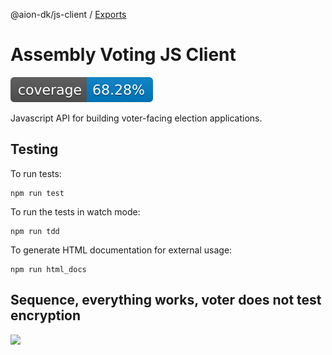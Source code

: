 @aion-dk/js-client / [Exports](modules.md)

# Assembly Voting JS Client

![Code coverage](./.github/coverage_badge.svg)

Javascript API for building voter-facing election applications.

## Testing

To run tests:

```
npm run test
````

To run the tests in watch mode:

```
npm run tdd
```

To generate HTML documentation for external usage:

```
npm run html_docs
```

## Sequence, everything works, voter does not test encryption

[![](https://mermaid.ink/img/eyJjb2RlIjoic2VxdWVuY2VEaWFncmFtXG5cbmF1dG9udW1iZXJcblxucGFydGljaXBhbnQgdm90ZXIgYXMgVm90ZXJcbnBhcnRpY2lwYW50IGluYm94IGFzIEVtYWlsIDxicj4gaW5ib3hcblxucGFydGljaXBhbnQgYXBwIGFzIEFCQyBhcHBcbnBhcnRpY2lwYW50IGF2IGFzIEFWIGxpYnJhcnlcblxuYXBwIC0-PiB2b3RlcjogYXNrcyBmb3IgYmFsbG90IHJldHVybiBtZXRob2RcbnZvdGVyIC0-PiBhcHA6IGRpZ2l0YWxcbmFwcCAtPj4rIGF2OiBuZXcgQVZDbGllbnQodXJsKVxuYXYgLT4-LSBhcHA6IGNsaWVudFxuYXBwIC0-PisgYXY6IGNsaWVudC5yZXF1ZXN0QWNjZXNzQ29kZShvcGFxdWVWb3RlcklkKVxuYXYgLT4-LSBhcHA6ICdPSydcbmFwcCAtPj4gdm90ZXI6IENoZWNrIGVtYWlsLCBlbnRlciBhY2Nlc3MgY29kZVxudm90ZXIgLT4-IGluYm94OiBjaGVja3MgZm9yIGFjY2VzcyBjb2RlXG5pbmJveCAtPj4gdm90ZXI6IGFjY2VzcyBjb2RlXG52b3RlciAtPj4gYXBwOiBFbnRlcnMgYWNjZXNzIGNvZGVcbmFwcCAtPj4rIGF2OiBjbGllbnQudmFsaWRhdGVBY2Nlc3NDb2RlKGFjY2Vzc0NvZGUpXG5hdiAtPj4tIGFwcDogJ09LJ1xuYXBwIC0-PisgYXY6IGNsaWVudC5jb25zdHJ1Y3RCYWxsb3RDcnlwdG9ncmFtcyhDVlIpXG5hdiAtPj4tIGFwcDogZmluZ2VycHJpbnRcbmFwcCAtPj4gdm90ZXI6IHRlY2huaWNhbCBlbmNyeXB0aW9uIHRlc3Q_XG52b3RlciAtPj4gYXBwOiBubywgc3VibWl0IGJhbGxvdFxuYXBwIC0-PisgYXY6IGNsaWVudC5zdWJtaXRCYWxsb3RDcnlwdG9ncmFtcyhhZmZpZGF2aXQpXG5hdiAtPj4tIGFwcDogcmVjZWlwdFxuYXBwIC0-PiB2b3RlcjogcmVjZWlwdCIsIm1lcm1haWQiOnsidGhlbWUiOiJkZWZhdWx0In0sInVwZGF0ZUVkaXRvciI6ZmFsc2UsImF1dG9TeW5jIjp0cnVlLCJ1cGRhdGVEaWFncmFtIjpmYWxzZX0)](https://mermaid-js.github.io/mermaid-live-editor/edit/##eyJjb2RlIjoic2VxdWVuY2VEaWFncmFtXG5cbmF1dG9udW1iZXJcblxucGFydGljaXBhbnQgdm90ZXIgYXMgVm90ZXJcbnBhcnRpY2lwYW50IGluYm94IGFzIEVtYWlsIDxicj4gaW5ib3hcblxucGFydGljaXBhbnQgYXBwIGFzIEFCQyBhcHBcbnBhcnRpY2lwYW50IGF2IGFzIEFWIGxpYnJhcnlcblxuYXBwIC0-PiB2b3RlcjogYXNrcyBmb3IgYmFsbG90IHJldHVybiBtZXRob2RcbnZvdGVyIC0-PiBhcHA6IGRpZ2l0YWxcbmFwcCAtPj4rIGF2OiBuZXcgQVZDbGllbnQodXJsKVxuYXYgLT4-LSBhcHA6IGNsaWVudFxuYXBwIC0-PisgYXY6IGNsaWVudC5yZXF1ZXN0QWNjZXNzQ29kZShvcGFxdWVWb3RlcklkKVxuYXYgLT4-LSBhcHA6ICdPSydcbmFwcCAtPj4gdm90ZXI6IENoZWNrIGVtYWlsLCBlbnRlciBhY2Nlc3MgY29kZVxudm90ZXIgLT4-IGluYm94OiBjaGVja3MgZm9yIGFjY2VzcyBjb2RlXG5pbmJveCAtPj4gdm90ZXI6IGFjY2VzcyBjb2RlXG52b3RlciAtPj4gYXBwOiBFbnRlcnMgYWNjZXNzIGNvZGVcbmFwcCAtPj4rIGF2OiBjbGllbnQudmFsaWRhdGVBY2Nlc3NDb2RlKGFjY2Vzc0NvZGUpXG5hdiAtPj4tIGFwcDogJ09LJ1xuYXBwIC0-PisgYXY6IGNsaWVudC5jb25zdHJ1Y3RCYWxsb3RDcnlwdG9ncmFtcyhDVlIpXG5hdiAtPj4tIGFwcDogZmluZ2VycHJpbnRcbmFwcCAtPj4gdm90ZXI6IHRlY2huaWNhbCBlbmNyeXB0aW9uIHRlcz9cbnZvdGVyIC0-PiBhcHA6IG5vLCBzdWJtaXQgYmFsbG90XG5hcHAgLT4-KyBhdjogY2xpZW50LnN1Ym1pdEJhbGxvdENyeXB0b2dyYW1zKGFmZmlkYXZpdClcbmF2IC0-Pi0gYXBwOiByZWNlaXB0XG5hcHAgLT4-IHZvdGVyOiByZWNlaXB0IiwibWVybWFpZCI6IntcbiAgXCJ0aGVtZVwiOiBcImRlZmF1bHRcIlxufSIsInVwZGF0ZUVkaXRvciI6ZmFsc2UsImF1dG9TeW5jIjp0cnVlLCJ1cGRhdGVEaWFncmFtIjpmYWxzZX0)

